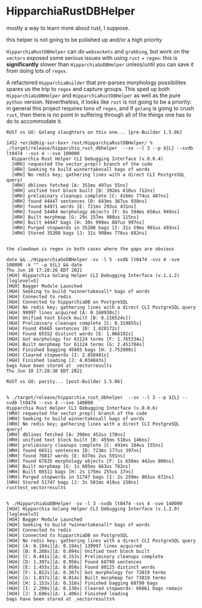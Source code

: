 # HipparchiaRustDBHelper

mostly a way to learn more about rust, I suppose.

this helper is not going to be polished up and/or a high priority

`HipparchiaRustDBHelper` can do `websockets` and `grabbing`, but work on the `vectors` 
exposed some serious issues with using `rust` + `regex`: this is **significantly** slower 
than `HipparchiaGoDBHelper` unless/until you can save it from doing lots of `regex`.

A refactored `HipparchiaBuilder` that pre-parses morphology possibilites spares us the trip to `regex` 
and capture groups. This sped up both `HipparchiaGoDBHelper` and `HipparchiaRustDBHelper` as well as 
the pure `python` version. Nevertheless, it looks like `rust` is not going to be a priority: in general this
project requires tons of `regex`, and if `golang` is going to crush `rust`, then there is no point
in suffering through all of the things one has to do to accommodate it.


```
RUST vs GO: Golang slaughters on this one... [pre-Builder 1.5.0b]

1452 •erik@big-sur-box• rust/HipparchiaRustDBHelper/ % ./target/release/hipparchia_rust_dbhelper  --sv --l 3 --p ${L} --svdb lt0474 --svs 4 --sve 100000
  Hipparchia Rust Helper CLI Debugging Interface (v.0.0.4)
  [HRH] requested the vector_prep() branch of the code
  [HRH] Seeking to build winnertakesall bags of words
  [HRH] No redis key; gathering lines with a direct CLI PostgreSQL query)
  [HRH] dblines fetched [A: 351ms 497us 55ns]
  [HRH] unified text block built [B: 392ms 610us 712ns]
  [HRH] preliminary cleanups complete [C: 416ms 774us 487ns]
  [HRH] found 44447 sentences [D: 643ms 367us 938ns]
  [HRH] found 64971 words [E: 721ms 293us 431ns]
  [HRH] found 54464 morphology objects [F: 6s 594ms 658us 949ns]
  [HRH] Built morphmap [G: 29s 157ms 980us 115ns]
  [HRH] Built 44447 bags [H: 30s 999ms 807us 997ns]
  [HRH] Purged stopwords in 35208 bags [I: 31s 59ms 901us 493ns]
  [HRH] Stored 35208 bags [J: 31s 998ms 776us 682ns]


the slowdown is regex in both cases where the gaps are obvious
    
date && ./HipparchiaGoDBHelper -sv -l 5 -svdb lt0474 -svs 4 -sve 100000 -k "" -p ${L} && date
Thu Jun 10 17:28:26 EDT 2021
[HGH] Hipparchia Golang Helper CLI Debugging Interface (v.1.1.2) [loglevel=5]
[HGH] Bagger Module Launched
[HGH] Seeking to build *winnertakesall* bags of words
[HGH] Connected to redis
[HGH] Connected to hipparchiaDB on PostgreSQL
[HGH] No redis key; gathering lines with a direct CLI PostgreSQL query
[HGH] 99997 lines acquired [A: 0.160930s])
[HGH] Unified text block built [B: 0.216524s])
[HGH] Preliminary cleanups complete [C: 0.319855s]
[HGH] Found 45665 sentences [D: 1.020172s]
[HGH] Found 65552 distinct words [E: 1.066192s]
[HGH] Got morphology for 61124 terms [F: 1.765334s]
[HGH] Built morphmap for 61124 terms [G: 2.451704s]
[HGH] Finished bagging 45665 bags [H: 2.752900s]
[HGH] Cleared stopwords [I: 2.858481s]
[HGH] Finished loading [J: 4.034843s]
bags have been stored at _vectorresults
Thu Jun 10 17:28:30 EDT 2021

```

```
RUST vs GO: parity... [post-Builder 1.5.0b]


% ./target/release/hipparchia_rust_dbhelper  --sv --l 3 --p ${L} --svdb lt0474 --svs 4 --sve 140000
Hipparchia Rust Helper CLI Debugging Interface (v.0.0.6)
[HRH] requested the vector_prep() branch of the code
[HRH] Seeking to build winnertakesall bags of words
[HRH] No redis key; gathering lines with a direct CLI PostgreSQL query)
[HRH] dblines fetched [A: 398ms 452us 178ns]
[HRH] unified text block built [B: 455ms 518us 146ns]
[HRH] preliminary cleanups complete [C: 491ms 184us 155ns]
[HRH] found 66511 sentences [D: 723ms 177us 397ns]
[HRH] found 78817 words [E: 837ms 2us 591ns]
[HRH] found 67835 morphology objects [F: 1s 656ms 442us 806ns]
[HRH] Built morphmap [G: 1s 685ms 663us 782ns]
[HRH] Built 66511 bags [H: 2s 175ms 255us 17ns]
[HRH] Purged stopwords in 51747 bags [I: 2s 259ms 803us 672ns]
[HRH] Stored 51747 bags [J: 3s 581ms 419us 158ns]
rusttest_vectorresults


% ./HipparchiaGoDBHelper -sv -l 3 -svdb lt0474 -svs 4 -sve 140000
[HGH] Hipparchia Golang Helper CLI Debugging Interface (v.1.2.0) [loglevel=3]
[HGH] Bagger Module Launched
[HGH] Seeking to build *winnertakesall* bags of words
[HGH] Connected to redis
[HGH] Connected to hipparchiaDB on PostgreSQL
[HGH] No redis key; gathering lines with a direct CLI PostgreSQL query
[HGH] [A: 0.194s][Δ: 0.194s] 139997 lines acquired
[HGH] [B: 0.288s][Δ: 0.094s] Unified text block built
[HGH] [C: 0.441s][Δ: 0.153s] Preliminary cleanups complete
[HGH] [D: 1.397s][Δ: 0.956s] Found 68790 sentences
[HGH] [E: 1.455s][Δ: 0.058s] Found 80125 distinct words
[HGH] [F: 1.822s][Δ: 0.367s] Got morphology for 73819 terms
[HGH] [G: 1.837s][Δ: 0.014s] Built morphmap for 73819 terms
[HGH] [H: 2.153s][Δ: 0.316s] Finished bagging 68790 bags
[HGH] [I: 2.290s][Δ: 0.138s] Cleared stopwords: 66661 bags remain
[HGH] [J: 3.696s][Δ: 1.406s] Finished loading
bags have been stored at _vectorresults%

```